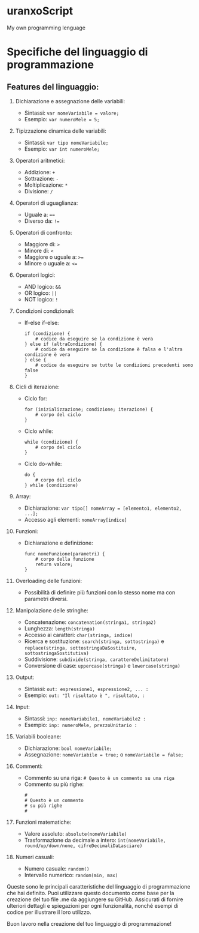 # uranxoScript
My own programming lenguage
# Specifiche del linguaggio di programmazione

## Features del linguaggio:
1. Dichiarazione e assegnazione delle variabili:
   - Sintassi: `var nomeVariabile = valore;`
   - Esempio: `var numeroMele = 5;`

2. Tipizzazione dinamica delle variabili:
   - Sintassi: `var tipo nomeVariabile;`
   - Esempio: `var int numeroMele;`

3. Operatori aritmetici:
   - Addizione: `+`
   - Sottrazione: `-`
   - Moltiplicazione: `*`
   - Divisione: `/`

4. Operatori di uguaglianza:
   - Uguale a: `==`
   - Diverso da: `!=`

5. Operatori di confronto:
   - Maggiore di: `>`
   - Minore di: `<`
   - Maggiore o uguale a: `>=`
   - Minore o uguale a: `<=`

6. Operatori logici:
   - AND logico: `&&`
   - OR logico: `||`
   - NOT logico: `!`

7. Condizioni condizionali:
   - If-else if-else:
     ```
     if (condizione) {
         # codice da eseguire se la condizione è vera
     } else if (altraCondizione) {
         # codice da eseguire se la condizione è falsa e l'altra condizione è vera
     } else {
         # codice da eseguire se tutte le condizioni precedenti sono false
     }
     ```

8. Cicli di iterazione:
   - Ciclo for:
     ```
     for (inizializzazione; condizione; iterazione) {
         # corpo del ciclo
     }
     ```

   - Ciclo while:
     ```
     while (condizione) {
         # corpo del ciclo
     }
     ```

   - Ciclo do-while:
     ```
     do {
         # corpo del ciclo
     } while (condizione)
     ```

9. Array:
   - Dichiarazione: `var tipo[] nomeArray = [elemento1, elemento2, ...];`
   - Accesso agli elementi: `nomeArray[indice]`

10. Funzioni:
    - Dichiarazione e definizione:
      ```
      func nomeFunzione(parametri) {
          # corpo della funzione
          return valore;
      }
      ```

11. Overloading delle funzioni:
    - Possibilità di definire più funzioni con lo stesso nome ma con parametri diversi.

12. Manipolazione delle stringhe:
    - Concatenazione: `concatenation(stringa1, stringa2)`
    - Lunghezza: `length(stringa)`
    - Accesso ai caratteri: `char(stringa, indice)`
    - Ricerca e sostituzione: `search(stringa, sottostringa)` e `replace(stringa, sottostringaDaSostituire, sottostringaSostitutiva)`
    - Suddivisione: `subdivide(stringa, carattereDelimitatore)`
    - Conversione di case: `uppercase(stringa)` e `lowercase(stringa)`

13. Output:
    - Sintassi: `out: espressione1, espressione2, ... :`
    - Esempio: `out: "Il risultato è ", risultato, :`

14. Input:
    - Sintassi: `inp: nomeVariabile1, nomeVariabile2 :`
    - Esempio: `inp: numeroMele, prezzoUnitario :`

15. Variabili booleane:
    - Dichiarazione: `bool nomeVariabile;`
    - Assegnazione: `nomeVariabile = true;` o `nomeVariabile = false;`

16. Commenti:
    - Commento su una riga: `# Questo è un commento su una riga`
    - Commento su più righe:
      ```
      #
      # Questo è un commento
      # su più righe
      #
      ```

17. Funzioni matematiche:
    - Valore assoluto: `absolute(nomeVariabile)`
    - Trasformazione da decimale a intero: `int(nomeVariabile, round/up/down/none, cifreDecimaliDaLasciare)`

18. Numeri casuali:
    - Numero casuale: `random()`
    - Intervallo numerico: `random(min, max)`

Queste sono le principali caratteristiche del linguaggio di programmazione che hai definito. Puoi utilizzare questo documento come base per la creazione del tuo file .me da aggiungere su GitHub. Assicurati di fornire ulteriori dettagli e spiegazioni per ogni funzionalità, nonché esempi di codice per illustrare il loro utilizzo.

Buon lavoro nella creazione del tuo linguaggio di programmazione!
